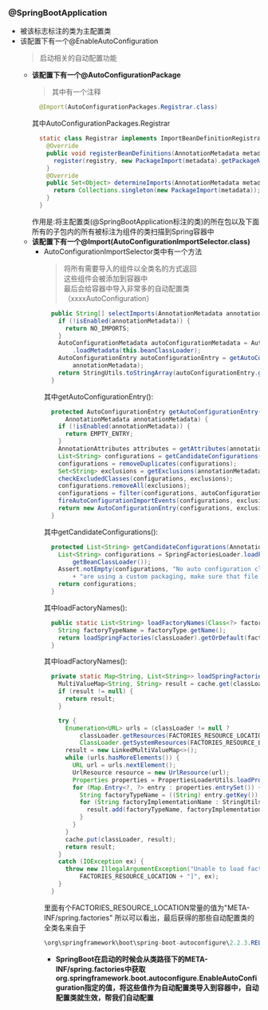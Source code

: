 ### @SpringBootApplication
  + 被该标志标注的类为主配置类
  + 该配置下有一个@EnableAutoConfiguration
    > 启动相关的自动配置功能
    + **该配置下有一个@AutoConfigurationPackage**
      > 其中有一个注释
        ```java
          @Import(AutoConfigurationPackages.Registrar.class)
        ```
        其中AutoConfigurationPackages.Registrar
        ```java
          static class Registrar implements ImportBeanDefinitionRegistrar, DeterminableImports {
            @Override
            public void registerBeanDefinitions(AnnotationMetadata metadata, BeanDefinitionRegistry registry) {
              register(registry, new PackageImport(metadata).getPackageName());
            }
            @Override
            public Set<Object> determineImports(AnnotationMetadata metadata) {
              return Collections.singleton(new PackageImport(metadata));
            }
          }
        ```
        作用是:将主配置类(@SpringBootApplication标注的类)的所在包以及下面所有的子包内的所有被标注为组件的类扫描到Spring容器中
    + **该配置下有一个@Import(AutoConfigurationImportSelector.class)**
      + AutoConfigurationImportSelector类中有一个方法
        > 将所有需要导入的组件以全类名的方式返回<br>
          这些组件会被添加到容器中<br>
          最后会给容器中导入非常多的自动配置类（xxxxAutoConfiguration）
          ```java
            public String[] selectImports(AnnotationMetadata annotationMetadata) {
              if (!isEnabled(annotationMetadata)) {
                return NO_IMPORTS;
              }
              AutoConfigurationMetadata autoConfigurationMetadata = AutoConfigurationMetadataLoader
                  .loadMetadata(this.beanClassLoader);
              AutoConfigurationEntry autoConfigurationEntry = getAutoConfigurationEntry(autoConfigurationMetadata,
                  annotationMetadata);
              return StringUtils.toStringArray(autoConfigurationEntry.getConfigurations());
            }
          ```
          其中getAutoConfigurationEntry():
          ```java
            protected AutoConfigurationEntry getAutoConfigurationEntry(AutoConfigurationMetadata autoConfigurationMetadata,
                AnnotationMetadata annotationMetadata) {
              if (!isEnabled(annotationMetadata)) {
                return EMPTY_ENTRY;
              }
              AnnotationAttributes attributes = getAttributes(annotationMetadata);
              List<String> configurations = getCandidateConfigurations(annotationMetadata, attributes);
              configurations = removeDuplicates(configurations);
              Set<String> exclusions = getExclusions(annotationMetadata, attributes);
              checkExcludedClasses(configurations, exclusions);
              configurations.removeAll(exclusions);
              configurations = filter(configurations, autoConfigurationMetadata);
              fireAutoConfigurationImportEvents(configurations, exclusions);
              return new AutoConfigurationEntry(configurations, exclusions);
            }
          ```
          其中getCandidateConfigurations():
          ```java
            protected List<String> getCandidateConfigurations(AnnotationMetadata metadata, AnnotationAttributes attributes) {
              List<String> configurations = SpringFactoriesLoader.loadFactoryNames(getSpringFactoriesLoaderFactoryClass(),
                  getBeanClassLoader());
              Assert.notEmpty(configurations, "No auto configuration classes found in META-INF/spring.factories. If you "
                  + "are using a custom packaging, make sure that file is correct.");
              return configurations;
            }
          ```
          其中loadFactoryNames():
          ```java
            public static List<String> loadFactoryNames(Class<?> factoryType, @Nullable ClassLoader classLoader) {
              String factoryTypeName = factoryType.getName();
              return loadSpringFactories(classLoader).getOrDefault(factoryTypeName, Collections.emptyList());
            }
          ```
          其中loadFactoryNames():
          ```java
            private static Map<String, List<String>> loadSpringFactories(@Nullable ClassLoader classLoader) {
              MultiValueMap<String, String> result = cache.get(classLoader);
              if (result != null) {
                return result;
              }

              try {
                Enumeration<URL> urls = (classLoader != null ?
                    classLoader.getResources(FACTORIES_RESOURCE_LOCATION) :
                    ClassLoader.getSystemResources(FACTORIES_RESOURCE_LOCATION));
                result = new LinkedMultiValueMap<>();
                while (urls.hasMoreElements()) {
                  URL url = urls.nextElement();
                  UrlResource resource = new UrlResource(url);
                  Properties properties = PropertiesLoaderUtils.loadProperties(resource);
                  for (Map.Entry<?, ?> entry : properties.entrySet()) {
                    String factoryTypeName = ((String) entry.getKey()).trim();
                    for (String factoryImplementationName : StringUtils.commaDelimitedListToStringArray((String) entry.getValue())) {
                      result.add(factoryTypeName, factoryImplementationName.trim());
                    }
                  }
                }
                cache.put(classLoader, result);
                return result;
              }
              catch (IOException ex) {
                throw new IllegalArgumentException("Unable to load factories from location [" +
                    FACTORIES_RESOURCE_LOCATION + "]", ex);
              }
            }
          ```
          里面有个FACTORIES_RESOURCE_LOCATION常量的值为"META-INF/spring.factories"
          所以可以看出，最后获得的那些自动配置类的全类名来自于
          ```java
          \org\springframework\boot\spring-boot-autoconfigure\2.2.3.RELEASE\spring-boot-autoconfigure-2.2.3.RELEASE.jar!\META-INF\spring.factories
          ```
          + **SpringBoot在启动的时候会从类路径下的META-INF/spring.factories中获取org.springframework.boot.autoconfigure.EnableAutoConfiguration指定的值，将这些值作为自动配置类导入到容器中，自动配置类就生效，帮我们自动配置**
